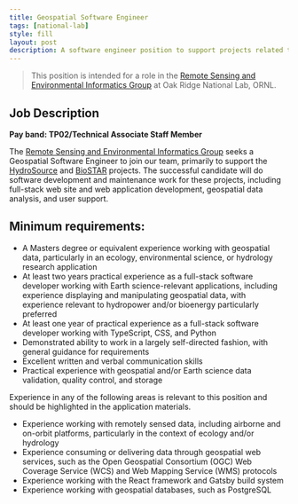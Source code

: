 ```yaml
---
title: Geospatial Software Engineer
tags: [national-lab]
style: fill
layout: post
description: A software engineer position to support projects related to geospatial research, including HydroSource, and BioSTAR.
---
```


> This position is intended for a role in the [Remote Sensing and Environmental Informatics Group](https://www.ornl.gov/group/rsei) at Oak Ridge National Lab, ORNL.

## Job Description

**Pay band: TP02/Technical Associate Staff Member**

The [Remote Sensing and Environmental Informatics Group](https://www.ornl.gov/group/rsei) seeks a Geospatial Software Engineer to join our team, primarily to support the [HydroSource](https://hydrosource.ornl.gov/) and [BioSTAR](https://bioenergykdf.net/content/biostar) projects.  The successful candidate will do software development and maintenance work for these projects, including full-stack web site and web application development, geospatial data analysis, and user support.

## Minimum requirements:

 - A Masters degree or equivalent experience working with geospatial data, particularly in an ecology, environmental science, or hydrology research application
 - At least two years practical experience as a full-stack software developer working with Earth science-relevant applications, including experience displaying and manipulating geospatial data, with experience relevant to hydropower and/or bioenergy particularly preferred
 - At least one year of practical experience as a full-stack software developer working with TypeScript, CSS, and Python
 - Demonstrated ability to work in a largely self-directed fashion, with general guidance for requirements
 - Excellent written and verbal communication skills
 - Practical experience with geospatial and/or Earth science data validation, quality control, and storage


Experience in any of the following areas is relevant to this position and should be highlighted in the application materials.

 - Experience working with remotely sensed data, including airborne and on-orbit platforms, particularly in the context of ecology and/or hydrology
 - Experience consuming or delivering data through geospatial web services, such as the Open Geospatial Consortium (OGC) Web Coverage Service (WCS) and Web Mapping Service (WMS) protocols
 - Experience working with the React framework and Gatsby build system
 - Experience working with geospatial databases, such as PostgreSQL
